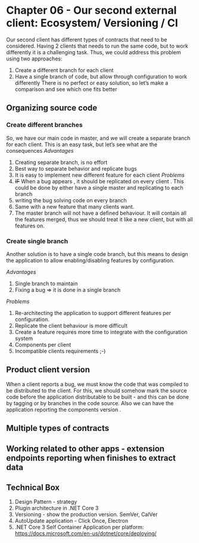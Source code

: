 # Chapter 06 - Our second external client: Ecosystem/ Versioning / CI 

Our second client has different types of contracts that need to be considered. Having 2 clients that needs to run the same code, but to work differently it is a challenging task. Thus, we could address this problem using two approaches:
1. Create a different branch for each client
2. Have a single branch of code, but allow through configuration to work differently
There is no perfect or easy solution, so let’s make a comparison and see which one fits better
## Organizing source code
### Create different branches
So, we have our main code in master, and we will create a separate branch for each client. This is an easy task, but let’s see what are the consequences
*Advantages*
1. Creating separate branch, is no effort
1. Best way to separate behavior and replicate bugs
1. It is easy to implement new different feature for each client
*Problems*
1. ~~IF~~  When a bug appears , it should be replicated on every client . This could be done by either 
have a single master and replicating to each branch
1. writing the bug solving code on every branch
1. Same with a new feature that many clients want.
1. The master branch will not have a defined behaviour. It will contain all the features merged, thus we should treat it like a new client, but with all features on.
### Create single branch
Another solution is to have a single code branch, but this means to design the application to allow enabling/disabling features by configuration.

*Advantages*
1. Single branch to maintain
1. Fixing a bug => it is done in a single branch

*Problems*
1. Re-architecting the application to support different features per configuration.
1. Replicate the client behaviour is more difficult
1. Create a feature requires more time to integrate with the configuration system
1. Components per client
1. Incompatible clients requirements ;-)


## Product client version
When a client reports a bug, we must know the code that was compiled to be distributed to the client. For this, we should somehow mark the source code before the application distributable to be built  - and this can be done by tagging or by branches in the code source.
Also  we can have the application reporting the components version .

## Multiple types of contracts

## Working related to other apps - extension endpoints reporting when finishes to extract data


## Technical Box

1.	Design Pattern - strategy
1.  Plugin architecture in .NET Core 3
2.  Versioning - show the production version. SemVer, CalVer
3.  AutoUpdate application - Click Once, Electron
4.  .NET Core 3 Self Container Application per platform: https://docs.microsoft.com/en-us/dotnet/core/deploying/
